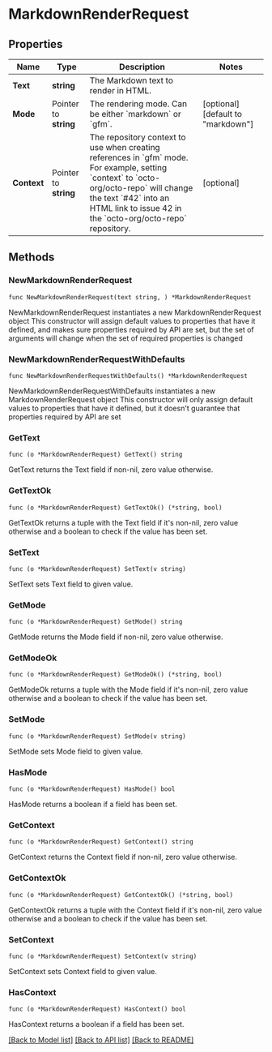 # MarkdownRenderRequest

## Properties

Name | Type | Description | Notes
------------ | ------------- | ------------- | -------------
**Text** | **string** | The Markdown text to render in HTML. | 
**Mode** | Pointer to **string** | The rendering mode. Can be either &#x60;markdown&#x60; or &#x60;gfm&#x60;. | [optional] [default to "markdown"]
**Context** | Pointer to **string** | The repository context to use when creating references in &#x60;gfm&#x60; mode.  For example, setting &#x60;context&#x60; to &#x60;octo-org/octo-repo&#x60; will change the text &#x60;#42&#x60; into an HTML link to issue 42 in the &#x60;octo-org/octo-repo&#x60; repository. | [optional] 

## Methods

### NewMarkdownRenderRequest

`func NewMarkdownRenderRequest(text string, ) *MarkdownRenderRequest`

NewMarkdownRenderRequest instantiates a new MarkdownRenderRequest object
This constructor will assign default values to properties that have it defined,
and makes sure properties required by API are set, but the set of arguments
will change when the set of required properties is changed

### NewMarkdownRenderRequestWithDefaults

`func NewMarkdownRenderRequestWithDefaults() *MarkdownRenderRequest`

NewMarkdownRenderRequestWithDefaults instantiates a new MarkdownRenderRequest object
This constructor will only assign default values to properties that have it defined,
but it doesn't guarantee that properties required by API are set

### GetText

`func (o *MarkdownRenderRequest) GetText() string`

GetText returns the Text field if non-nil, zero value otherwise.

### GetTextOk

`func (o *MarkdownRenderRequest) GetTextOk() (*string, bool)`

GetTextOk returns a tuple with the Text field if it's non-nil, zero value otherwise
and a boolean to check if the value has been set.

### SetText

`func (o *MarkdownRenderRequest) SetText(v string)`

SetText sets Text field to given value.


### GetMode

`func (o *MarkdownRenderRequest) GetMode() string`

GetMode returns the Mode field if non-nil, zero value otherwise.

### GetModeOk

`func (o *MarkdownRenderRequest) GetModeOk() (*string, bool)`

GetModeOk returns a tuple with the Mode field if it's non-nil, zero value otherwise
and a boolean to check if the value has been set.

### SetMode

`func (o *MarkdownRenderRequest) SetMode(v string)`

SetMode sets Mode field to given value.

### HasMode

`func (o *MarkdownRenderRequest) HasMode() bool`

HasMode returns a boolean if a field has been set.

### GetContext

`func (o *MarkdownRenderRequest) GetContext() string`

GetContext returns the Context field if non-nil, zero value otherwise.

### GetContextOk

`func (o *MarkdownRenderRequest) GetContextOk() (*string, bool)`

GetContextOk returns a tuple with the Context field if it's non-nil, zero value otherwise
and a boolean to check if the value has been set.

### SetContext

`func (o *MarkdownRenderRequest) SetContext(v string)`

SetContext sets Context field to given value.

### HasContext

`func (o *MarkdownRenderRequest) HasContext() bool`

HasContext returns a boolean if a field has been set.


[[Back to Model list]](../README.md#documentation-for-models) [[Back to API list]](../README.md#documentation-for-api-endpoints) [[Back to README]](../README.md)


